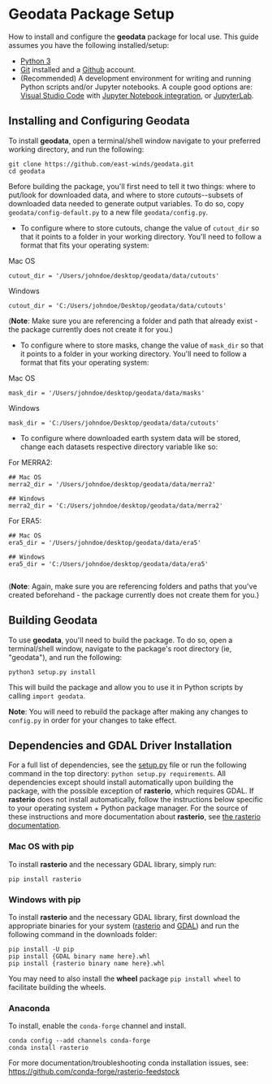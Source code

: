 # Geodata Package Setup

How to install and configure the **geodata** package for local use.
This guide assumes you have the following installed/setup:

* [Python 3](https://www.python.org/downloads/)
* [Git](https://git-scm.com/downloads) installed and a [Github](https://github.com/) account.
* (Recommended) A development environment for writing and running Python scripts and/or Jupyter notebooks. A couple good options are: [Visual Studio Code](https://code.visualstudio.com/) with [Jupyter Notebook integration](https://code.visualstudio.com/docs/python/jupyter-support), or [JupyterLab](https://jupyterlab.readthedocs.io/en/stable/).

## Installing and Configuring Geodata

To install **geodata**, open a terminal/shell window navigate to your preferred working directory, and run the following:

```
git clone https://github.com/east-winds/geodata.git
cd geodata
```

Before building the package, you'll first need to tell it two things: where to put/look for downloaded data, and where to store _cutouts_--subsets of downloaded data needed to generate output variables.  To do so, copy `geodata/config-default.py` to a new file `geodata/config.py`.

* To configure where to store cutouts, change the value of `cutout_dir` so that it points to a folder in your working directory.  You'll need to follow a format that fits your operating system:

Mac OS

```
cutout_dir = '/Users/johndoe/desktop/geodata/data/cutouts'
```

Windows

```
cutout_dir = 'C:/Users/johndoe/Desktop/geodata/data/cutouts'
```

(**Note**: Make sure you are referencing a folder and path that already exist - the package currently does not create it for you.)

- To configure where to store masks, change the value of `mask_dir` so that it points to a folder in your working directory.  You'll need to follow a format that fits your operating system:

Mac OS

```
mask_dir = '/Users/johndoe/desktop/geodata/data/masks'
```

Windows

```
mask_dir = 'C:/Users/johndoe/Desktop/geodata/data/cutouts'
```


* To configure where downloaded earth system data will be stored, change each datasets respective directory variable like so:

For MERRA2:

```
## Mac OS
merra2_dir = '/Users/johndoe/desktop/geodata/data/merra2'

## Windows
merra2_dir = 'C:/Users/johndoe/desktop/geodata/data/merra2'

```

For ERA5:

```
## Mac OS
era5_dir = '/Users/johndoe/desktop/geodata/data/era5'

## Windows
era5_dir = 'C:/Users/johndoe/desktop/geodata/data/era5'


```

(**Note**: Again, make sure you are referencing folders and paths that you've created beforehand - the package currently does not create them for you.)

## Building Geodata

To use **geodata**, you'll need to build the package.  To do so, open a terminal/shell window, navigate to the package's root directory (ie, "geodata"), and run the following:

```
python3 setup.py install
```

This will build the package and allow you to use it in Python scripts by calling `import geodata`.

**Note**: You will need to rebuild the package after making any changes to `config.py` in order for your changes to take effect.

## Dependencies and GDAL Driver Installation

For a full list of dependencies, see the [setup.py](/setup.py) file or run the following command in the top directory: `python setup.py requirements`.  All dependencies except should install automatically upon building the package, with the possible exception of **rasterio**, which requires GDAL.  If **rasterio** does not install automatically, follow the instructions below specific to your operating system + Python package manager.  For the source of these instructions and more documentation about **rasterio**, see [the rasterio documentation](https://rasterio.readthedocs.io/en/latest/installation.html).

### Mac OS with pip

To install **rasterio** and the necessary GDAL library, simply run:

```
pip install rasterio
```

### Windows with pip

To install **rasterio** and the necessary GDAL library, first download the appropriate binaries for your system ([rasterio](https://www.lfd.uci.edu/~gohlke/pythonlibs/#rasterio) and [GDAL](https://www.lfd.uci.edu/~gohlke/pythonlibs/#gdal)) and run the following command in the downloads folder:

```
pip install -U pip
pip install {GDAL binary name here}.whl
pip install {rasterio binary name here}.whl
```

You may need to also install the **wheel** package `pip install wheel` to facilitate building the wheels.

### Anaconda

To install, enable the `conda-forge` channel and install.

```
conda config --add channels conda-forge
conda install rasterio
```

For more documentation/troubleshooting conda installation issues, see: https://github.com/conda-forge/rasterio-feedstock
